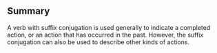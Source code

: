 ## Summary
A verb with suffix conjugation is used generally to indicate a completed action, or an action that has occurred in the past.  However, the suffix conjugation can also be used to describe other kinds of actions.
